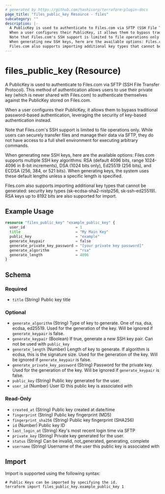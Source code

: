 ```yaml
---
# generated by https://github.com/hashicorp/terraform-plugin-docs
page_title: "files_public_key Resource - files"
subcategory: ""
description: |-
  A PublicKey is used to authenticate to Files.com via SFTP (SSH File Transfer Protocol). This method of authentication allows users to use their private key (which is never shared with Files.com) to authenticate themselves against the PublicKey stored on Files.com.
  When a user configures their PublicKey, it allows them to bypass traditional password-based authentication, leveraging the security of key-based authentication instead.
  Note that Files.com's SSH support is limited to file operations only. While users can securely transfer files and manage their data via SFTP, they do not have access to a full shell environment for executing arbitrary commands.
  When generating new SSH keys, here are the available options: Files.com supports multiple SSH key algorithms: RSA (default 4096 bits, range 1024-4096 in 8-bit increments), DSA (1024 bits only), Ed25519 (256 bits), and ECDSA (256, 384, or 521 bits). When generating keys, the system uses these default lengths unless a specific length is specified.
  Files.com also supports importing additional key types that cannot be generated: security key types (sk-ecdsa-sha2-nistp256, sk-ssh-ed25519). RSA keys up to 8192 bits are also supported for import.
---
```


# files_public_key (Resource)

A PublicKey is used to authenticate to Files.com via SFTP (SSH File Transfer Protocol). This method of authentication allows users to use their private key (which is never shared with Files.com) to authenticate themselves against the PublicKey stored on Files.com.



When a user configures their PublicKey, it allows them to bypass traditional password-based authentication, leveraging the security of key-based authentication instead.



Note that Files.com's SSH support is limited to file operations only. While users can securely transfer files and manage their data via SFTP, they do not have access to a full shell environment for executing arbitrary commands.



When generating new SSH keys, here are the available options: Files.com supports multiple SSH key algorithms: RSA (default 4096 bits, range 1024-4096 in 8-bit increments), DSA (1024 bits only), Ed25519 (256 bits), and ECDSA (256, 384, or 521 bits). When generating keys, the system uses these default lengths unless a specific length is specified.



Files.com also supports importing additional key types that cannot be generated: security key types (sk-ecdsa-sha2-nistp256, sk-ssh-ed25519). RSA keys up to 8192 bits are also supported for import.

## Example Usage

```terraform
resource "files_public_key" "example_public_key" {
  user_id                       = 1
  title                         = "My Main Key"
  public_key                    = "example"
  generate_keypair              = false
  generate_private_key_password = "[your private key password]"
  generate_algorithm            = "rsa"
  generate_length               = 4096
}
```

<!-- schema generated by tfplugindocs -->
## Schema

### Required

- `title` (String) Public key title

### Optional

- `generate_algorithm` (String) Type of key to generate.  One of rsa, dsa, ecdsa, ed25519. Used for the generation of the key. Will be ignored if `generate_keypair` is false.
- `generate_keypair` (Boolean) If true, generate a new SSH key pair. Can not be used with `public_key`
- `generate_length` (Number) Length of key to generate. If algorithm is ecdsa, this is the signature size. Used for the generation of the key. Will be ignored if `generate_keypair` is false.
- `generate_private_key_password` (String) Password for the private key. Used for the generation of the key. Will be ignored if `generate_keypair` is false.
- `public_key` (String) Public key generated for the user.
- `user_id` (Number) User ID this public key is associated with

### Read-Only

- `created_at` (String) Public key created at date/time
- `fingerprint` (String) Public key fingerprint (MD5)
- `fingerprint_sha256` (String) Public key fingerprint (SHA256)
- `id` (Number) Public key ID
- `last_login_at` (String) Key's most recent login time via SFTP
- `private_key` (String) Private key generated for the user.
- `status` (String) Can be invalid, not_generated, generating, complete
- `username` (String) Username of the user this public key is associated with

## Import

Import is supported using the following syntax:

```shell
# Public Keys can be imported by specifying the id.
terraform import files_public_key.example_public_key 1
```
